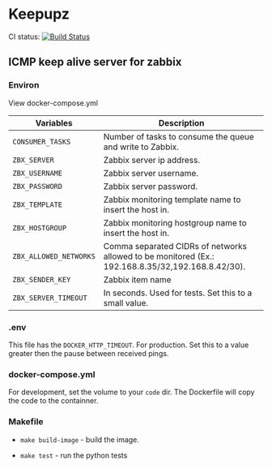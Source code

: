 # Keepupz
CI status: [![Build Status](https://snap-ci.com/ISPM/keepupz/branch/master/build_image)](https://snap-ci.com/ISPM/keepupz/branch/master)

## ICMP keep alive server for zabbix

### Environ

View docker-compose.yml

__Variables__ | __Description__
--- | ---
`CONSUMER_TASKS` | Number of tasks to consume the queue and write to Zabbix.
`ZBX_SERVER` | Zabbix server ip address.
`ZBX_USERNAME` | Zabbix server username.
`ZBX_PASSWORD` | Zabbix server password.
`ZBX_TEMPLATE` | Zabbix monitoring template name to insert the host in.
`ZBX_HOSTGROUP` | Zabbix monitoring hostgroup name to insert the host in.
`ZBX_ALLOWED_NETWORKS` | Comma separated CIDRs of networks allowed to be monitored (Ex.: 192.168.8.35/32,192.168.8.42/30).
`ZBX_SENDER_KEY` | Zabbix item name
`ZBX_SERVER_TIMEOUT` | In seconds. Used for tests. Set this to a small value.

### .env
This file has the `DOCKER_HTTP_TIMEOUT`. For production. Set this to a value greater then the pause between received pings.

### docker-compose.yml
For development, set the volume to your `code` dir. The Dockerfile will copy the code to the containner.

### Makefile
- `make build-image` - build the image.

- `make test` - run the python tests
